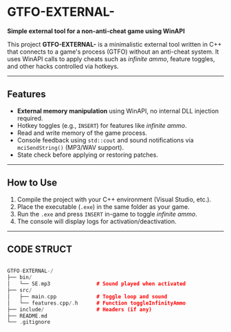 # GTFO-EXTERNAL-

**Simple external tool for a non-anti-cheat game using WinAPI**

This project **GTFO-EXTERNAL-** is a minimalistic external tool written in C++ that connects to a game's process (GTFO) without an anti-cheat system. It uses WinAPI calls to apply cheats such as *infinite ammo*, feature toggles, and other hacks controlled via hotkeys.




---

## Features

- **External memory manipulation** using WinAPI, no internal DLL injection required.
- Hotkey toggles (e.g., `INSERT`) for features like *infinite ammo*.
- Read and write memory of the game process.
- Console feedback using `std::cout` and sound notifications via `mciSendString()` (MP3/WAV support).
- State check before applying or restoring patches.

---

## How to Use

1. Compile the project with your C++ environment (Visual Studio, etc.).
2. Place the executable (`.exe`) in the same folder as your game.
3. Run the `.exe` and press `INSERT` in-game to toggle *infinite ammo*.
4. The console will display logs for activation/deactivation.

---

## CODE STRUCT 

```cpp

GTFO-EXTERNAL-/
├── bin/
│   └── SE.mp3               # Sound played when activated
├── src/
│   ├── main.cpp             # Toggle loop and sound
│   └── features.cpp/.h      # Function toggleInfinityAmmo
├── include/                 # Headers (if any)
├── README.md
└── .gitignore



